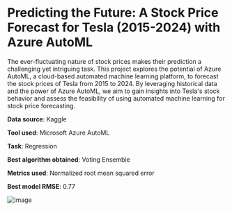 # Predicting the Future: A Stock Price Forecast for Tesla (2015-2024) with Azure AutoML

The ever-fluctuating nature of stock prices makes their prediction a challenging yet intriguing task. This project explores the potential of Azure AutoML, a cloud-based automated machine learning platform, to forecast the stock prices of Tesla from 2015 to 2024. By leveraging historical data and the power of Azure AutoML, we aim to gain insights into Tesla's stock behavior and assess the feasibility of using automated machine learning for stock price forecasting.

<strong>Data source</strong>: Kaggle

<strong>Tool used</strong>: Microsoft Azure AutoML

<strong>Task</strong>: Regression

<strong>Best algorithm obtained</strong>: Voting Ensemble

<strong>Metrics used</strong>: Normalized root mean squared error

<strong>Best model RMSE</strong>: 0.77


![image](https://github.com/tanushreedour/Stock-Forecasting-using-Azure-AutoML/assets/147717390/8a83100f-a898-4fcb-9f8c-de78ecc1e8d7)
